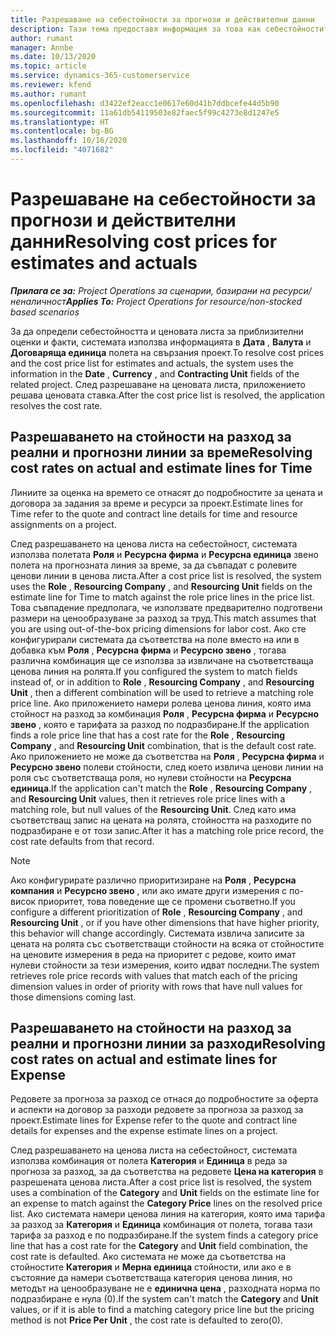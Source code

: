 ```yaml
---
title: Разрешаване на себестойности за прогнози и действителни данни
description: Тази тема предоставя информация за това как себестойностите за прогнози и действителни данни се разрешават.
author: rumant
manager: Annbe
ms.date: 10/13/2020
ms.topic: article
ms.service: dynamics-365-customerservice
ms.reviewer: kfend
ms.author: rumant
ms.openlocfilehash: d3422ef2eacc1e0617e60d41b7ddbcefe44d5b90
ms.sourcegitcommit: 11a61db54119503e82faec5f99c4273e8d1247e5
ms.translationtype: HT
ms.contentlocale: bg-BG
ms.lasthandoff: 10/16/2020
ms.locfileid: "4071682"
---
```

# <a name="resolving-cost-prices-for-estimates-and-actuals"></a><span data-ttu-id="08349-103">Разрешаване на себестойности за прогнози и действителни данни</span><span class="sxs-lookup"><span data-stu-id="08349-103">Resolving cost prices for estimates and actuals</span></span>

<span data-ttu-id="08349-104">_**Прилага се за:** Project Operations за сценарии, базирани на ресурси/неналичност_</span><span class="sxs-lookup"><span data-stu-id="08349-104">_**Applies To:** Project Operations for resource/non-stocked based scenarios_</span></span>

<span data-ttu-id="08349-105">За да определи себестойността и ценовата листа за приблизителни оценки и факти, системата използва информацията в **Дата** , **Валута** и **Договаряща единица** полета на свързания проект.</span><span class="sxs-lookup"><span data-stu-id="08349-105">To resolve cost prices and the cost price list for estimates and actuals, the system uses the information in the **Date** , **Currency** , and **Contracting Unit** fields of the related project.</span></span> <span data-ttu-id="08349-106">След разрешаване на ценовата листа, приложението решава ценовата ставка.</span><span class="sxs-lookup"><span data-stu-id="08349-106">After the cost price list is resolved, the application resolves the cost rate.</span></span>

## <a name="resolving-cost-rates-on-actual-and-estimate-lines-for-time"></a><span data-ttu-id="08349-107">Разрешаването на стойности на разход за реални и прогнозни линии за време</span><span class="sxs-lookup"><span data-stu-id="08349-107">Resolving cost rates on actual and estimate lines for Time</span></span>

<span data-ttu-id="08349-108">Линиите за оценка на времето се отнасят до подробностите за цената и договора за задания за време и ресурси за проект.</span><span class="sxs-lookup"><span data-stu-id="08349-108">Estimate lines for Time refer to the quote and contract line details for time and resource assignments on a project.</span></span>

<span data-ttu-id="08349-109">След разрешаването на ценова листа на себестойност, системата използва полетата **Роля** и **Ресурсна фирма** и **Ресурсна единица** звено полета на прогнозната линия за време, за да съвпадат с ролевите ценови линии в ценова листа.</span><span class="sxs-lookup"><span data-stu-id="08349-109">After a cost price list is resolved, the system uses the **Role** , **Resourcing Company** , and **Resourcing Unit** fields on the estimate line for Time to match against the role price lines in the price list.</span></span> <span data-ttu-id="08349-110">Това съвпадение предполага, че използвате предварително подготвени размери на ценообразуване за разход за труд.</span><span class="sxs-lookup"><span data-stu-id="08349-110">This match assumes that you are using out-of-the-box pricing dimensions for labor cost.</span></span> <span data-ttu-id="08349-111">Ако сте конфигурирали системата да съответства на поле вместо на или в добавка към **Роля** , **Ресурсна фирма** и **Ресурсно звено** , тогава различна комбинация ще се използва за извличане на съответстваща ценова линия на ролята.</span><span class="sxs-lookup"><span data-stu-id="08349-111">If you configured the system to match fields instead of, or in addition to **Role** , **Resourcing Company** , and **Resourcing Unit** , then a different combination will be used to retrieve a matching role price line.</span></span> <span data-ttu-id="08349-112">Ако приложението намери ролева ценова линия, която има стойност на разход за комбинация **Роля** , **Ресурсна фирма** и **Ресурсно звено** , която е тарифата за разход по подразбиране.</span><span class="sxs-lookup"><span data-stu-id="08349-112">If the application finds a role price line that has a cost rate for the **Role** , **Resourcing Company** , and **Resourcing Unit** combination, that is the default cost rate.</span></span> <span data-ttu-id="08349-113">Ако приложението не може да съответства на **Роля** , **Ресурсна фирма** и **Ресурсно звено** полеви стойности, след което извлича ценови линии на роля със съответстваща роля, но нулеви стойности на **Ресурсна единица**.</span><span class="sxs-lookup"><span data-stu-id="08349-113">If the application can't match the **Role** , **Resourcing Company** , and **Resourcing Unit** values, then it retrieves role price lines with a matching role, but null values of the **Resourcing Unit**.</span></span> <span data-ttu-id="08349-114">След като има съответстващ запис на цената на ролята, стойността на разходите по подразбиране е от този запис.</span><span class="sxs-lookup"><span data-stu-id="08349-114">After it has a matching role price record, the cost rate defaults from that record.</span></span> 

> [!NOTE]
> <span data-ttu-id="08349-115">Ако конфигурирате различно приоритизиране на **Роля** , **Ресурсна компания** и **Ресурсно звено** , или ако имате други измерения с по-висок приоритет, това поведение ще се промени съответно.</span><span class="sxs-lookup"><span data-stu-id="08349-115">If you configure a different prioritization of **Role** , **Resourcing Company** , and **Resourcing Unit** , or if you have other dimensions that have higher priority, this behavior will change accordingly.</span></span> <span data-ttu-id="08349-116">Системата извлича записите за цената на ролята със съответстващи стойности на всяка от стойностите на ценовите измерения в реда на приоритет с редове, които имат нулеви стойности за тези измерения, които идват последни.</span><span class="sxs-lookup"><span data-stu-id="08349-116">The system retrieves role price records with values that match each of the pricing dimension values in order of priority with rows that have null values for those dimensions coming last.</span></span>

## <a name="resolving-cost-rates-on-actual-and-estimate-lines-for-expense"></a><span data-ttu-id="08349-117">Разрешаването на стойности на разход за реални и прогнозни линии за разходи</span><span class="sxs-lookup"><span data-stu-id="08349-117">Resolving cost rates on actual and estimate lines for Expense</span></span>

<span data-ttu-id="08349-118">Редовете за прогноза за разход се отнася до подробностите за оферта и аспекти на договор за разходи редовете за прогноза за разход за проект.</span><span class="sxs-lookup"><span data-stu-id="08349-118">Estimate lines for Expense refer to the quote and contract line details for expenses and the expense estimate lines on a project.</span></span>

<span data-ttu-id="08349-119">След разрешаването на ценова листа на себестойност, системата използва комбинация от полета **Категория** и **Единица** в реда за прогноза за разход, за да съответства на редовете **Цена на категория** в разрешената ценова листа.</span><span class="sxs-lookup"><span data-stu-id="08349-119">After a cost price list is resolved, the system uses a combination of the **Category** and **Unit** fields on the estimate line for an expense to match against the **Category Price** lines on the resolved price list.</span></span> <span data-ttu-id="08349-120">Ако системата намери ценова линия на категория, която има тарифа за разход за **Категория** и **Единица** комбинация от полета, тогава тази тарифа за разход е по подразбиране.</span><span class="sxs-lookup"><span data-stu-id="08349-120">If the system finds a category price line that has a cost rate for the **Category** and **Unit** field combination, the cost rate is defaulted.</span></span> <span data-ttu-id="08349-121">Ако системата не може да съответства на стойностите **Категория** и **Мерна единица** стойности, или ако е в състояние да намери съответстваща категория ценова линия, но методът на ценообразуване не е **единична цена** , разходната норма по подразбиране е нула (0).</span><span class="sxs-lookup"><span data-stu-id="08349-121">If the system can't match the **Category** and **Unit** values, or if it is able to find a matching category price line but the pricing method is not **Price Per Unit** , the cost rate is defaulted to zero(0).</span></span>
